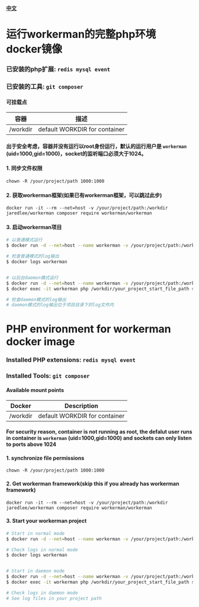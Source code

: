 **[中文](#chinese)**

<span id="chinese"></span>
# 运行workerman的完整php环境 docker镜像

### 已安装的php扩展: `redis mysql event`
### 已安装的工具: `git composer`

#### 可挂载点

| 容器              | 描述 |
|---------------------|-------------|
| /workdir | default WORKDIR for container |

#### 出于安全考虑，容器并没有运行以root身份运行，默认的运行用户是 `workerman` (uid=1000,gid=1000)，socket的监听端口必须大于1024。

#### 1. 同步文件权限

    chown -R /your/project/path 1000:1000

#### 2. 获取workerman框架(如果已有workerman框架，可以跳过此步)

    docker run -it --rm --net=host -v /your/project/path:/workdir jaredlee/workerman composer require workerman/workerman


#### 3. 启动workerman项目 
```bash
# 以普通模式运行 
$ docker run -d --net=host --name workerman -v /your/project/path:/workdir jaredlee/workerman php /workdir/your_project_start_file_path start

# 检查普通模式的log输出
$ docker logs workerman


# 以后台daemon模式运行
$ docker run -d --net=host --name workerman -v /your/project/path:/workdir jaredlee/workerman tail -f /dev/stdout
$ docker exec -it workerman php /workdir/your_project_start_file_path start -d

# 检查daemon模式的log输出
# daemon模式的log输出位于项目目录下的log文件内
```


# PHP environment for workerman docker image

### Installed PHP extensions: `redis mysql event`
### Installed Tools: `git composer`

#### Available mount points

| Docker              | Description |
|---------------------|-------------|
| /workdir | default WORKDIR for container |

#### For security reason, container is not running as root, the defalut user runs in container is `workerman` (uid=1000,gid=1000) and sockets can only listen to ports above 1024

#### 1. synchronize file permissions

    chown -R /your/project/path 1000:1000

#### 2. Get workerman framework(skip this if you already has workerman framework)

    docker run -it --rm --net=host -v /your/project/path:/workdir jaredlee/workerman composer require workerman/workerman


#### 3. Start your workerman project 
```bash
# Start in normal mode  
$ docker run -d --net=host --name workerman -v /your/project/path:/workdir jaredlee/workerman php /workdir/your_project_start_file_path start

# Check logs in normal mode
$ docker logs workerman


# Start in daemon mode
$ docker run -d --net=host --name workerman -v /your/project/path:/workdir jaredlee/workerman tail -f /dev/stdout
$ docker exec -it workerman php /workdir/your_project_start_file_path start -d

# Check logs in daemon mode
# See log files in your project path
```
